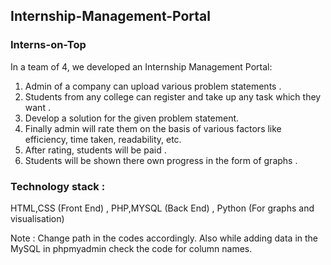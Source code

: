 ## Internship-Management-Portal
### Interns-on-Top
In a team of 4, we developed an Internship Management Portal:</br>
1) Admin of a company can upload various problem statements .</br>
2) Students from any college can register and take up any task which they want .</br>
3) Develop a solution for the given problem statement. </br>
4) Finally admin will rate them on the basis of various factors like efficiency, time taken, readability, etc.</br> 
5) After rating, students will be paid .</br>
6) Students will be shown there own progress in the form of graphs .</br>

### Technology stack :</br>
HTML,CSS (Front End) , PHP,MYSQL (Back End) , Python (For graphs and visualisation)

Note : Change path in the codes accordingly. Also while adding data in the MySQL in phpmyadmin check the code for column names.
